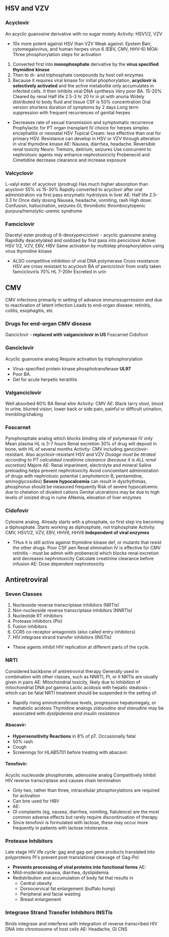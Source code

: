 ## HSV and VZV
### Acyclovir
An acyclic guanosine derivative with no sugar moiety
Activity: HSV1/2, VZV
- 10x more potent against HSV than VZV
Weak against: Epstein Barr, cytomegalovirus, and human herpes virus 6 (EBV, CMV, HHV-6)
MOA: Three phosphorylation steps for activation
1. Converted first into **monophosphate** derivative by the **virus specified thymidine kinase**
2. Then to di- and triphosphate compounds by host cell enzymes
3. Because it requires viral kinase for initial phophorylation, **acyclovir is selectively activated** and the active metabolite only accumulates in infected cells.
It then inhibits viral DNA synthesis
Very poor BA. 15-20%
Cleared by renal
Half life 2.5-3 hr
20 hr in pt with anuria
Widely distributed to body fluid and tissue
CSF is 50% concentration 
Oral version shortens duration of symptoms by 2 days
Long term suppression with frequent recurrences of genital herpes
 - Decreases rate of sexual transmission and symptomatic recurrence
Prophylactic for PT organ transplant
IV choice for herpes simplex encephalitis or neonatal HSV
Topical Cream: less effective than oral for primary HSV.
Resistance can develop in HSV or VZV through alteration in viral thymidine kinase
AE: Nausea, diarrhea, headache.
Reversible renal toxicity
Neuro: Tremors, delirium, seizures
Use concurrent to nephrotoxic agents may enhance nephrotoxicicty
Probenecid and Cimetidine decrease clearance and increase exposure
### Valcyclovir
L-valyl ester of acyclovir (prodrug)
Has much higher absorption than acyclovir 55% vs 15-30%
Rapidly converted to acyclovir after oral administration via first pass enzymatic hydrolysis in liver
AE: Half life 2.5-3.3 hr
Once daily dosing
Nausea, headache, vomiting, rash
High dose: Confusion, hallucination, seizures
GI, thrombotic thrombocytopenic purpura/hemolytic-uremic syndrome
### Famciclovir
Diacetyl ester prodrug of 6-deoxypenciclovir - acyclic guanosine analog
Rapididly deacetylated and oxidized by first pass into penciclovir
Active: HSV 1/2, VZV, EBV, HBV
Same activation by multistep phosphorylation using virus thymidine kinase
- ALSO competitive inhibition of viral DNA polymerase
Cross resistance: HSV are cross resistant to acyclovir
BA of peniciclovir from orally taken famcicloviris 70%
HL 7-20hr
Excreted in urin
## CMV
CMV infections primarily in setting of advance immunosuprression and due to reactivation of latent infection
Leads to end-organ disease: retinitis, colitis, esophagitis, etc
### Drugs for end-organ CMV disease
Ganciclovir - **replaced with valganciclovir in US**
Foscarnet
Cidofovir
### Ganciclovir
Acyclic guanosine analog
Require activation by triphosphorylation
- Virus-specified protein kinase phosphotransferase **UL97**
- Poor BA.
- Gel for acute herpetic keratitits
### Valganciclovir
Well absorbed 60% BA
Renal elim
Activity: CMV
AE: Black tarry stool, blood in urine, blurred vision, lower back or side pain, painful or difficult urination, trembling/shaking
### Foscarnet
Pyrophosphate analog which blocks binding site of polymerase
IV only
Mean plasma HL is 3-7 hours
Renal excretion
30% of drug will deposit in bone, with HL of several months
Activity: CMV including ganciclovir-resistant. Also acyclovir-resistant HSV and VZV
*Dosage must be titrated according to PT calculated creatinine clearance (because it is ALL renal excretion)*
Majore AE:
Renal impariment, electrolyte and mineral
Saline preloading helps prevent nephrotoxicity
Avoid concomitant administration of drugs with nephrotoxic potential ( amphotericin B, pentamidine, aminoglycosides)
**Severe hypocalcemia** can result in dysrhythmias, phosphorus should be measured frequently
Risk of severe hypocalcemis: due to chelation of divalent cations
Genital ulcerations may be due to high levels of ionized drug in ruine
ANemia, elevation of liver enzymes
### Cidofovir
Cytosine analog. Already starts with a phosphate, so first step ins becoming a diphosphate. Starts working as diphosphate, not triphosphate
Activity: CMV, HSV1/2, VZV, EBV, HHV6, HHV8
**Independent of viral enzymes**
- THus it is still active against thymidine kinase def, or mutants that resist the other drugs.
Poor CSF pen
Renal elimination
IV is effective for CMV retinitis - must be admin with probenecid which blocks renal excretion and decreases nephrotoxicity
Calculate creatinine clearance before infusion
AE: Dose dependent nephrotoxicity
## Antiretroviral
### Seven Classes
1.  Nucleoside reverse transcriptase inhibitors (NRTIs) 
2.  Non-nucleoside reverse transcriptase inhibitors (NNRTIs) 
3.  Nucleotide RT inhibitors 
4.  Protease inhibitors (PIs) 
5.  Fusion inhibitors 
6.  CCR5 co-receptor antagonists (also called entry inhibitors) 
7.  HIV integrase strand transfer inhibitors (INSTIs) 
-  These agents inhibit HIV replication at different parts of the cycle. 
### NRTI
Considered backbone of antiretroviral therapy
Generally used in combination with other classes, such as NNRTI, PI, or II
NRTIs are usually given in pairs
AE: Mitochondrial toxicity, likely due to inhibition of mitochondrial DNA pol gamma
Lactic acidosis with hepatic steatosis - which can be fatal
NRTI treatment should be suspended in the setting of:
- Rapidly rising aminotransferase levels, progressive hepatomegaly, or metabolic acidosis
Thymidine analogs *zidovudine and stavudine* may be associated with *dyslipidemia and insulin resistance*
#### Abacavir: 
- **Hypersensitivity Reactions** in 8% of pT. Occasionally fatal
- 50% rash
- Cough
- Screenings for HLAB5701 before treating with abacavir.
#### Tenofovir:
Acyclic nucleoside phosphonate, adenosine analog
Competitively inhibit HIV reverse transcriptase and causes chain termination
- Only two, rather than three, intracellular phosphorylations are required for activation
- Can bne used for HBV
- AE:
- GI complaints (eg, nausea, diarrhea, vomiting, flatulence) are the most common adverse effects but rarely require discontinuation of therapy. 
- Since tenofovir is formulated with lactose, these may occur more frequently in patients with lactose intolerance. 
### Protease Inhibitors
Late stage HIV life cycle: gag and gag-pol gene products translated into polyproteins
PI's prevent post-translational cleavage of Gag-Pol
- **Prevents processing of viral proteins into functional forms**
AE:
- Mild-moderate nausea, diarrhea, dyslipidemia
- Redistribution and accumulation of body fat that results in
    - Central obesity 
    - Dorsocervical fat enlargement (buffalo hump) 
    - Peripheral and facial wasting 
    - Breast enlargement 
### Integrase Strand Transfer Inhibitors INSTIs
Binds integrase and interferes with integration of reverse transcribed HIV DNA into chromosome of host cells
AE: Headache, GI
CNS





